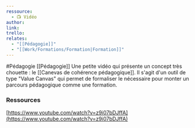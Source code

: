 ```yaml
---
ressource:
  - 📺 Vidéo
author: 
link: 
trello: 
relates:
  - "[[Pédagogie]]"
  - "[[Work/Formations/Formation|Formation]]"
---
```


#Pédagogie [[Pédagogie]]
Une petite vidéo qui présente un concept très chouette : le [[Canevas de cohérence pédagogique]]. Il s'agit d'un outil de type "Value Canvas" qui permet de formaliser le nécessaire pour monter un parcours pédagogique comme une formation.

### Ressources
[https://www.youtube.com/watch?v=z9i07bDJffA](https://www.youtube.com/watch?v=z9i07bDJffA)